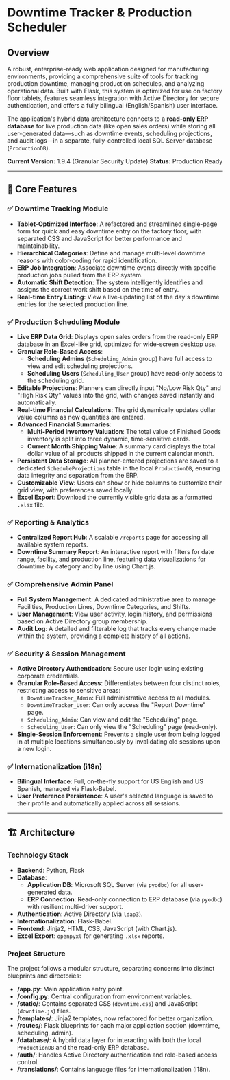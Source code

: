 # Downtime Tracker & Production Scheduler

## Overview

A robust, enterprise-ready web application designed for manufacturing environments, providing a comprehensive suite of tools for tracking production downtime, managing production schedules, and analyzing operational data. Built with Flask, this system is optimized for use on factory floor tablets, features seamless integration with Active Directory for secure authentication, and offers a fully bilingual (English/Spanish) user interface.

The application's hybrid data architecture connects to a **read-only ERP database** for live production data (like open sales orders) while storing all user-generated data—such as downtime events, scheduling projections, and audit logs—in a separate, fully-controlled local SQL Server database (`ProductionDB`).

**Current Version:** 1.9.4 (Granular Security Update)
**Status:** Production Ready

-----

## 🎯 Core Features

### ✅ Downtime Tracking Module

* **Tablet-Optimized Interface**: A refactored and streamlined single-page form for quick and easy downtime entry on the factory floor, with separated CSS and JavaScript for better performance and maintainability.
* **Hierarchical Categories**: Define and manage multi-level downtime reasons with color-coding for rapid identification.
* **ERP Job Integration**: Associate downtime events directly with specific production jobs pulled from the ERP system.
* **Automatic Shift Detection**: The system intelligently identifies and assigns the correct work shift based on the time of entry.
* **Real-time Entry Listing**: View a live-updating list of the day's downtime entries for the selected production line.

### ✅ Production Scheduling Module

* **Live ERP Data Grid**: Displays open sales orders from the read-only ERP database in an Excel-like grid, optimized for wide-screen desktop use.
* **Granular Role-Based Access**:
    * **Scheduling Admins** (`Scheduling_Admin` group) have full access to view and edit scheduling projections.
    * **Scheduling Users** (`Scheduling_User` group) have read-only access to the scheduling grid.
* **Editable Projections**: Planners can directly input "No/Low Risk Qty" and "High Risk Qty" values into the grid, with changes saved instantly and automatically.
* **Real-time Financial Calculations**: The grid dynamically updates dollar value columns as new quantities are entered.
* **Advanced Financial Summaries**:
    * **Multi-Period Inventory Valuation**: The total value of Finished Goods inventory is split into three dynamic, time-sensitive cards.
    * **Current Month Shipping Value**: A summary card displays the total dollar value of all products shipped in the current calendar month.
* **Persistent Data Storage**: All planner-entered projections are saved to a dedicated `ScheduleProjections` table in the local `ProductionDB`, ensuring data integrity and separation from the ERP.
* **Customizable View**: Users can show or hide columns to customize their grid view, with preferences saved locally.
* **Excel Export**: Download the currently visible grid data as a formatted `.xlsx` file.

### ✅ Reporting & Analytics

* **Centralized Report Hub**: A scalable `/reports` page for accessing all available system reports.
* **Downtime Summary Report**: An interactive report with filters for date range, facility, and production line, featuring data visualizations for downtime by category and by line using Chart.js.

### ✅ Comprehensive Admin Panel

* **Full System Management**: A dedicated administrative area to manage Facilities, Production Lines, Downtime Categories, and Shifts.
* **User Management**: View user activity, login history, and permissions based on Active Directory group membership.
* **Audit Log**: A detailed and filterable log that tracks every change made within the system, providing a complete history of all actions.

### ✅ Security & Session Management

* **Active Directory Authentication**: Secure user login using existing corporate credentials.
* **Granular Role-Based Access**: Differentiates between four distinct roles, restricting access to sensitive areas:
    * `DowntimeTracker_Admin`: Full administrative access to all modules.
    * `DowntimeTracker_User`: Can only access the "Report Downtime" page.
    * `Scheduling_Admin`: Can view and edit the "Scheduling" page.
    * `Scheduling_User`: Can only view the "Scheduling" page (read-only).
* **Single-Session Enforcement**: Prevents a single user from being logged in at multiple locations simultaneously by invalidating old sessions upon a new login.

### ✅ Internationalization (i18n)

* **Bilingual Interface**: Full, on-the-fly support for US English and US Spanish, managed via Flask-Babel.
* **User Preference Persistence**: A user's selected language is saved to their profile and automatically applied across all sessions.

-----

## 🏗️ Architecture

### Technology Stack

* **Backend**: Python, Flask
* **Database**:
    * **Application DB**: Microsoft SQL Server (via `pyodbc`) for all user-generated data.
    * **ERP Connection**: Read-only connection to ERP database (via `pyodbc`) with resilient multi-driver support.
* **Authentication**: Active Directory (via `ldap3`).
* **Internationalization**: Flask-Babel.
* **Frontend**: Jinja2, HTML, CSS, JavaScript (with Chart.js).
* **Excel Export**: `openpyxl` for generating `.xlsx` reports.

### Project Structure

The project follows a modular structure, separating concerns into distinct blueprints and directories:

* **/app.py**: Main application entry point.
* **/config.py**: Central configuration from environment variables.
* **/static/**: Contains separated CSS (`downtime.css`) and JavaScript (`downtime.js`) files.
* **/templates/**: Jinja2 templates, now refactored for better organization.
* **/routes/**: Flask blueprints for each major application section (downtime, scheduling, admin).
* **/database/**: A hybrid data layer for interacting with both the local `ProductionDB` and the read-only ERP database.
* **/auth/**: Handles Active Directory authentication and role-based access control.
* **/translations/**: Contains language files for internationalization (i18n).